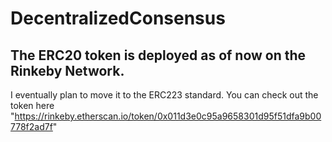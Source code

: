 # DecentralizedConsensus
## The ERC20 token is deployed as of now on the Rinkeby Network. 
I eventually plan to move it to the ERC223 standard. 
You can check out the token here "https://rinkeby.etherscan.io/token/0x011d3e0c95a9658301d95f51dfa9b00778f2ad7f"
